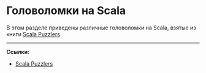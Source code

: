 # Головоломки на Scala

В этом разделе приведены различные головоломки на Scala, взятые из книги [Scala Puzzlers][Scala Puzzlers].


---

**Ссылки:**
- [Scala Puzzlers][Scala Puzzlers]
  
[Scala Puzzlers]: https://scalapuzzlers.com/index.html 
